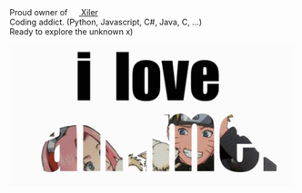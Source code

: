 Proud owner of [<img src="https://prototype.xiler.net/assets/logo-64x.png" height="16px" width="16px"> Xiler](https://xiler.net)  
Coding addict. (Python, Javascript, C#, Java, C, ...)  
Ready to explore the unknown x)

![I Love Anime](https://raw.githubusercontent.com/Arthurdw/Arthurdw/master/ILoveAnime.gif)
